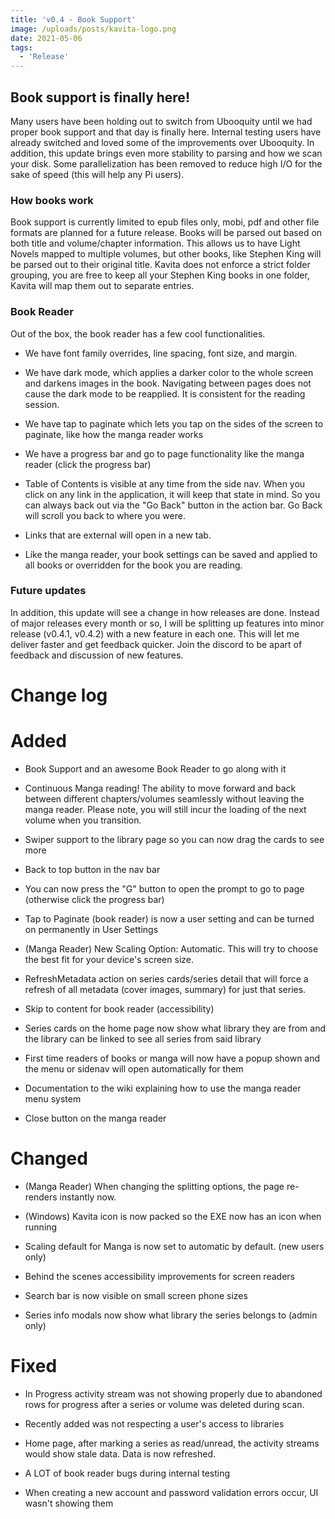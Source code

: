 ```yaml
---
title: 'v0.4 - Book Support'
image: /uploads/posts/kavita-logo.png
date: 2021-05-06
tags:
  - 'Release'
---
```


## Book support is finally here! 

Many users have been holding out to switch from Ubooquity until we had proper book support and that day is finally here. Internal testing users have already switched and loved some of the improvements over Ubooquity. In addition, this update brings even more stability to parsing and how we scan your disk. Some parallelization has been removed to reduce high I/O for the sake of speed (this will help any Pi users).



### How books work

Book support is currently limited to epub files only, mobi, pdf and other file formats are planned for a future release. Books will be parsed out based on both title and volume/chapter information. This allows us to have Light Novels mapped to multiple volumes, but other books, like Stephen King will be parsed out to their original title. Kavita does not enforce a strict folder grouping, you are free to keep all your Stephen King books in one folder, Kavita will map them out to separate entries. 



### Book Reader

Out of the box, the book reader has a few cool functionalities. 

- We have font family overrides, line spacing, font size, and margin. 

- We have dark mode, which applies a darker color to the whole screen and darkens images in the book. Navigating between pages does not cause the dark mode to be reapplied. It is consistent for the reading session. 

- We have tap to paginate which lets you tap on the sides of the screen to paginate, like how the manga reader works

- We have a progress bar and go to page functionality like the manga reader (click the progress bar)

- Table of Contents is visible at any time from the side nav. When you click on any link in the application, it will keep that state in mind. So you can always back out via the "Go Back" button in the action bar. Go Back will scroll you back to where you were. 

- Links that are external will open in a new tab. 

- Like the manga reader, your book settings can be saved and applied to all books or overridden for the book you are reading.



### Future updates

In addition, this update will see a change in how releases are done. Instead of major releases every month or so, I will be splitting up features into minor release (v0.4.1, v0.4.2) with a new feature in each one. This will let me deliver faster and get feedback quicker. Join the discord to be apart of feedback and discussion of new features.



# Change log

# Added

- Book Support and an awesome Book Reader to go along with it

- Continuous Manga reading! The ability to move forward and back between different chapters/volumes seamlessly without leaving the manga reader. Please note, you will still incur the loading of the next volume when you transition.

- Swiper support to the library page so you can now drag the cards to see more

- Back to top button in the nav bar

- You can now press the "G" button to open the prompt to go to page (otherwise click the progress bar)

- Tap to Paginate (book reader) is now a user setting and can be turned on permanently in User Settings

- (Manga Reader) New Scaling Option: Automatic. This will try to choose the best fit for your device's screen size.

- RefreshMetadata action on series cards/series detail that will force a refresh of all metadata (cover images, summary) for just that series.

- Skip to content for book reader (accessibility)

- Series cards on the home page now show what library they are from and the library can be linked to see all series from said library

- First time readers of books or manga will now have a popup shown and the menu or sidenav will open automatically for them

- Documentation to the wiki explaining how to use the manga reader menu system

- Close button on the manga reader



# Changed

- (Manga Reader) When changing the splitting options, the page re-renders instantly now.

- (Windows) Kavita icon is now packed so the EXE now has an icon when running

- Scaling default for Manga is now set to automatic by default. (new users only)

- Behind the scenes accessibility improvements for screen readers

- Search bar is now visible on small screen phone sizes

- Series info modals now show what library the series belongs to (admin only)



# Fixed

- In Progress activity stream was not showing properly due to abandoned rows for progress after a series or volume was deleted during scan.

- Recently added was not respecting a user's access to libraries

- Home page, after marking a series as read/unread, the activity streams would show stale data. Data is now refreshed. 

- A LOT of book reader bugs during internal testing

- When creating a new account and password validation errors occur, UI wasn't showing them



